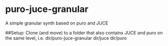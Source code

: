 # puro-juce-granular
A simple granular synth based on puro and JUCE

##Setup:
Clone (and move) to a folder that also contains JUCE and puro on the same level, i.e.
  dir/puro-juce-granular
  dir/juce
  dir/puro
